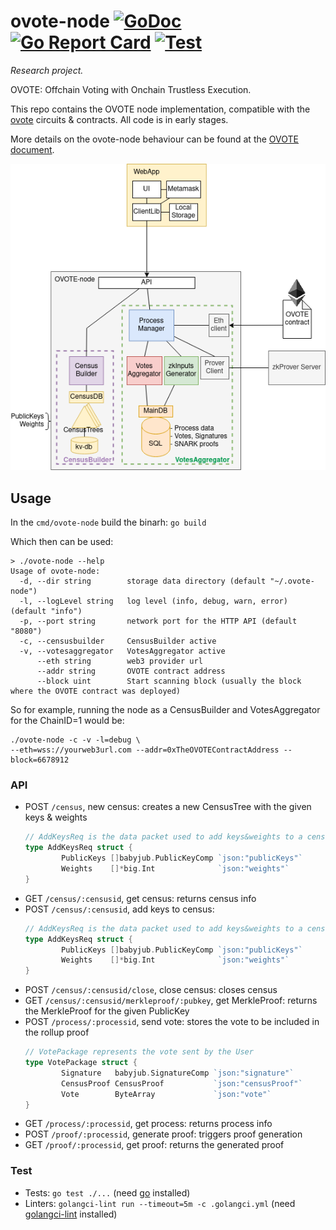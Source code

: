 # ovote-node [![GoDoc](https://godoc.org/github.com/aragonzkresearch/ovote-node?status.svg)](https://godoc.org/github.com/aragonzkresearch/ovote-node) [![Go Report Card](https://goreportcard.com/badge/github.com/aragonzkresearch/ovote-node)](https://goreportcard.com/report/github.com/aragonzkresearch/ovote-node) [![Test](https://github.com/aragonzkresearch/ovote-node/workflows/Test/badge.svg)](https://github.com/aragonzkresearch/ovote-node/actions?query=workflow%3ATest)

*Research project.*

OVOTE: Offchain Voting with Onchain Trustless Execution.

This repo contains the OVOTE node implementation, compatible with the [ovote](https://github.com/aragonzkresearch/ovote) circuits & contracts. All code is in early stages.

More details on the ovote-node behaviour can be found at the [OVOTE document](https://github.com/aragonzkresearch/research/blob/main/drafts/ovote.pdf).

![](ovote-node.png)

## Usage
In the `cmd/ovote-node` build the binarh: `go build`

Which then can be used:
```
> ./ovote-node --help
Usage of ovote-node:
  -d, --dir string        storage data directory (default "~/.ovote-node")
  -l, --logLevel string   log level (info, debug, warn, error) (default "info")
  -p, --port string       network port for the HTTP API (default "8080")
  -c, --censusbuilder     CensusBuilder active
  -v, --votesaggregator   VotesAggregator active
      --eth string        web3 provider url
      --addr string       OVOTE contract address
      --block uint        Start scanning block (usually the block where the OVOTE contract was deployed)
```

So for example, running the node as a CensusBuilder and VotesAggregator for the ChainID=1 would be:
```
./ovote-node -c -v -l=debug \
--eth=wss://yourweb3url.com --addr=0xTheOVOTEContractAddress --block=6678912
```

### API

- POST `/census`, new census: creates a new CensusTree with the given keys & weights
  ```go
  // AddKeysReq is the data packet used to add keys&weights to a census
  type AddKeysReq struct {
          PublicKeys []babyjub.PublicKeyComp `json:"publicKeys"`
          Weights    []*big.Int              `json:"weights"`
  }
  ```
- GET `/census/:censusid`, get census: returns census info
- POST `/census/:censusid`, add keys to census:
  ```go
  // AddKeysReq is the data packet used to add keys&weights to a census
  type AddKeysReq struct {
          PublicKeys []babyjub.PublicKeyComp `json:"publicKeys"`
          Weights    []*big.Int              `json:"weights"`
  }
  ```
- POST `/census/:censusid/close`, close census: closes census
- GET `/census/:censusid/merkleproof/:pubkey`, get MerkleProof: returns the MerkleProof for the given PublicKey
- POST `/process/:processid`, send vote: stores the vote to be included in the rollup proof
  ```go
  // VotePackage represents the vote sent by the User
  type VotePackage struct {
          Signature   babyjub.SignatureComp `json:"signature"`
          CensusProof CensusProof           `json:"censusProof"`
          Vote        ByteArray             `json:"vote"`
  }
  ```
- GET `/process/:processid`, get process: returns process info
- POST `/proof/:processid`, generate proof: triggers proof generation
- GET `/proof/:processid`, get proof: returns the generated proof

### Test
- Tests: `go test ./...` (need [go](https://go.dev/) installed)
- Linters: `golangci-lint run --timeout=5m -c .golangci.yml` (need [golangci-lint](https://golangci-lint.run/) installed)
